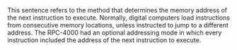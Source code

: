 This sentence refers to the method that determines the memory address of the next instruction to execute. Normally, digital computers load instructions from consecutive memory locations, unless instructed to jump to a different address. The RPC-4000 had an optional addressing mode in which every instruction included the address of the next instruction to execute.

